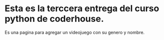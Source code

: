 # Esta es la terccera entrega del curso python de coderhouse.

Es una pagina para agregar un videojuego con su genero y nombre.